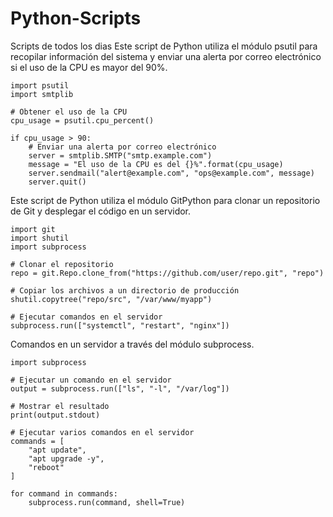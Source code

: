 # Python-Scripts
Scripts de todos los dias
Este script de Python utiliza el módulo psutil para recopilar información del sistema y enviar una alerta por correo electrónico si el uso de la CPU es mayor del 90%.
```
import psutil
import smtplib

# Obtener el uso de la CPU
cpu_usage = psutil.cpu_percent()

if cpu_usage > 90:
    # Enviar una alerta por correo electrónico
    server = smtplib.SMTP("smtp.example.com")
    message = "El uso de la CPU es del {}%".format(cpu_usage)
    server.sendmail("alert@example.com", "ops@example.com", message)
    server.quit()
```

Este script de Python utiliza el módulo GitPython para clonar un repositorio de Git y desplegar el código en un servidor.
```
import git
import shutil
import subprocess

# Clonar el repositorio
repo = git.Repo.clone_from("https://github.com/user/repo.git", "repo")

# Copiar los archivos a un directorio de producción
shutil.copytree("repo/src", "/var/www/myapp")

# Ejecutar comandos en el servidor
subprocess.run(["systemctl", "restart", "nginx"])
```


Comandos en un servidor a través del módulo subprocess.

```
import subprocess

# Ejecutar un comando en el servidor
output = subprocess.run(["ls", "-l", "/var/log"])

# Mostrar el resultado
print(output.stdout)

# Ejecutar varios comandos en el servidor
commands = [
    "apt update",
    "apt upgrade -y",
    "reboot"
]

for command in commands:
    subprocess.run(command, shell=True)
```
